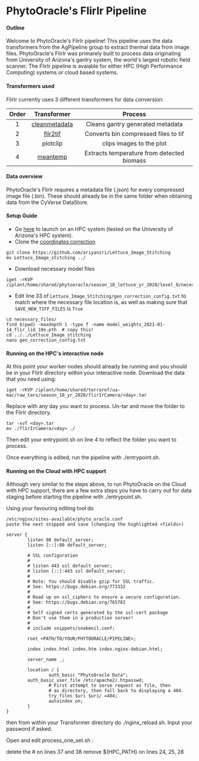 # PhytoOracle's FlirIr Pipeline

#### Outline

Welcome to PhytoOracle's FlirIr pipeline! This pipeline uses the data transformers from the AgPipeline group to extract thermal data from image files. PhytoOracle's FlirIr was primarely built to process data originating from University of Arizona's gantry system, the world's largest robotic field scanner. The FlirIr pipeline is avaiable for either HPC (High Performance Computing) systems or cloud based systems.

#### Transformers used

FlirIr currently uses 3 different transformers for data conversion:

|Order|Transformer|Process
|:-:|:-:|:-:|
1|[cleanmetadata](https://github.com/AgPipeline/moving-transformer-cleanmetadata)|Cleans gantry generated metadata|
2|[flir2tif](https://github.com/AgPipeline/moving-transformer-flir2tif)|Converts bin compressed files to tif|
3|plotclip|clips images to the plot|
4|[meantemp](https://github.com/AgPipeline/moving-transformer-meantemp)|Extracts temperature from detected biomass|

#### Data overview

PhytoOracle's FlirIr requires a metadata file (<metadata>.json) for every compressed image file (<image>.bin). These should already be in the same folder when obtaining data from the CyVerse DataStore.

#### Setup Guide

+ Go [here](https://github.com/LyonsLab/PhytoOracle/blob/alpha/HPC_Install.md) to launch on an HPC system (tested on the University of Arizona's HPC system).
+ Clone the [coordinates correction](https://github.com/ariyanzri/Lettuce_Image_Stitching)

```
git clone https://github.com/ariyanzri/Lettuce_Image_Stitching
mv Lettuce_Image_stitching ../
``` 

+ Download necessary model files

```
iget -rKVP /iplant/home/shared/phytooracle/season_10_lettuce_yr_2020/level_0/necessary_files/
``` 

+ Edit line 33 of `Lettuce_Image_Stitching/geo_correction_config.txt` to match where the necessary file location is, as well as making sure that `SAVE_NEW_TIFF_FILES` is `True`

```
cd necessary_files/ 
find $(pwd) -maxdepth 1 -type f -name model_weights_2021-01-14_flir_lid_10e.pth  # copy this!
cd ../../Lettuce_Image_stitching
nano geo_correction_config.txt
```

#### Running on the HPC's interactive node

At this point your worker nodes should already be running and you should be in your FlirIr directory within your interactive node. Download the data that you need using:

```
iget -rKVP /iplant/home/shared/terraref/ua-mac/raw_tars/season_10_yr_2020/flirIrCamera/<day>.tar
```

Replace <day> with any day you want to process. Un-tar and move the folder to the FlirIr directory.

```
tar -xvf <day>.tar
mv ./flirIrCamera/<day> ./
```

Then edit your entrypoint.sh on line 4 to reflect the <day> folder you want to process.

Once everything is edited, run the pipeline with ./entrypoint.sh.

#### Running on the Cloud with HPC support

Although very similar to the steps above, to run PhytoOracle on the Cloud with HPC support, there are a few extra steps you have to carry out for data staging before starting the pipeline with ./entrypoint.sh.

Using your favouring editing tool do

```
/etc/nginx/sites-available/phyto_oracle.conf
paste the next snipped and save (changing the highlighted <fields>)

server {
        listen 80 default_server;
        listen [::]:80 default_server;

        # SSL configuration
        #
        # listen 443 ssl default_server;
        # listen [::]:443 ssl default_server;
        #
        # Note: You should disable gzip for SSL traffic.
        # See: https://bugs.debian.org/773332
        #
        # Read up on ssl_ciphers to ensure a secure configuration.
        # See: https://bugs.debian.org/765782
        #
        # Self signed certs generated by the ssl-cert package
        # Don't use them in a production server!
        #
        # include snippets/snakeoil.conf;

        root <PATH/TO/YOUR/PHYTOORACLE/PIPELINE>;

        index index.html index.htm index.nginx-debian.html;

        server_name _;

        location / {
                auth_basic "PhytoOracle Data";
        auth_basic_user_file /etc/apache2/.htpasswd;
                # First attempt to serve request as file, then
                # as directory, then fall back to displaying a 404.
                try_files $uri $uri/ =404;
                autoindex on;
        }
}
```

then from within your Transformer directory do ./nginx_reload.sh. Input your password if asked.

Open and edit process_one_set.sh :

delete the # on lines 37 and 38
remove ${HPC_PATH} on lines 24, 25, 28
